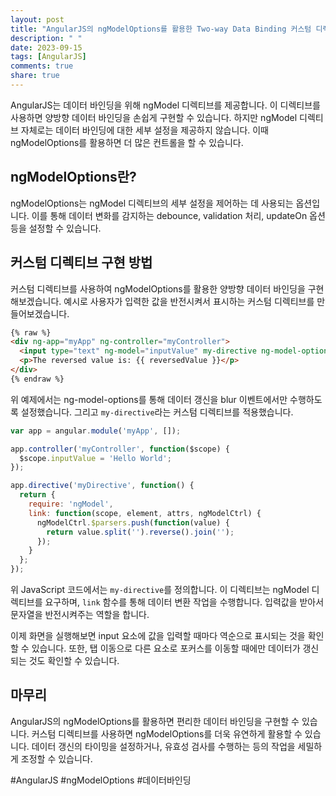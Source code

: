 ```yaml
---
layout: post
title: "AngularJS의 ngModelOptions를 활용한 Two-way Data Binding 커스텀 디렉티브 구현 방법"
description: " "
date: 2023-09-15
tags: [AngularJS]
comments: true
share: true
---
```


AngularJS는 데이터 바인딩을 위해 ngModel 디렉티브를 제공합니다. 이 디렉티브를 사용하면 양방향 데이터 바인딩을 손쉽게 구현할 수 있습니다.
하지만 ngModel 디렉티브 자체로는 데이터 바인딩에 대한 세부 설정을 제공하지 않습니다. 이때 ngModelOptions를 활용하면 더 많은 컨트롤을 할 수 있습니다.

## ngModelOptions란?

ngModelOptions는 ngModel 디렉티브의 세부 설정을 제어하는 데 사용되는 옵션입니다. 이를 통해 데이터 변화를 감지하는 debounce, validation 처리, updateOn 옵션 등을 설정할 수 있습니다.

## 커스텀 디렉티브 구현 방법

커스텀 디렉티브를 사용하여 ngModelOptions를 활용한 양방향 데이터 바인딩을 구현해보겠습니다. 예시로 사용자가 입력한 값을 반전시켜서 표시하는 커스텀 디렉티브를 만들어보겠습니다.

```html
{% raw %}
<div ng-app="myApp" ng-controller="myController">
  <input type="text" ng-model="inputValue" my-directive ng-model-options="{ updateOn: 'blur' }">
  <p>The reversed value is: {{ reversedValue }}</p>
</div>
{% endraw %}
```

위 예제에서는 ng-model-options를 통해 데이터 갱신을 blur 이벤트에서만 수행하도록 설정했습니다. 그리고 `my-directive`라는 커스텀 디렉티브를 적용했습니다.

```javascript
var app = angular.module('myApp', []);

app.controller('myController', function($scope) {
  $scope.inputValue = 'Hello World';
});

app.directive('myDirective', function() {
  return {
    require: 'ngModel',
    link: function(scope, element, attrs, ngModelCtrl) {
      ngModelCtrl.$parsers.push(function(value) {
        return value.split('').reverse().join('');
      });
    }
  };
});
```

위 JavaScript 코드에서는 `my-directive`를 정의합니다. 이 디렉티브는 ngModel 디렉티브를 요구하며, `link` 함수를 통해 데이터 변환 작업을 수행합니다.
입력값을 받아서 문자열을 반전시켜주는 역할을 합니다.

이제 화면을 실행해보면 input 요소에 값을 입력할 때마다 역순으로 표시되는 것을 확인할 수 있습니다. 또한, 탭 이동으로 다른 요소로 포커스를 이동할 때에만 데이터가 갱신되는 것도 확인할 수 있습니다.

## 마무리

AngularJS의 ngModelOptions를 활용하면 편리한 데이터 바인딩을 구현할 수 있습니다. 커스텀 디렉티브를 사용하면 ngModelOptions를 더욱 유연하게 활용할 수 있습니다. 데이터 갱신의 타이밍을 설정하거나, 유효성 검사를 수행하는 등의 작업을 세밀하게 조정할 수 있습니다.

#AngularJS #ngModelOptions #데이터바인딩